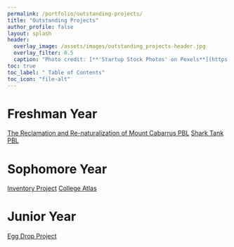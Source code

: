 ```yaml
---
permalink: /portfolio/outstanding-projects/
title: "Outstanding Projects"
author_profile: false
layout: splash
header:
  overlay_image: /assets/images/outstanding_projects-header.jpg 
  overlay_filter: 0.5
  caption: "Photo credit: [**'Startup Stock Photos' on Pexels**](https://www.pexels.com/photo/blue-printer-paper-7376/)"
toc: true
toc_label: " Table of Contents"
toc_icon: "file-alt"
---
```


# Freshman Year
<a href="/portfolio/outstanding-projects/the-reclamation-and-renaturalization-of-mount-cabarrus-pbl/" class="btn btn--inverse btn--x-large">The Reclamation and Re-naturalization of Mount Cabarrus PBL</a>
<a href="/portfolio/outstanding-projects/shark-tank-pbl/" class="btn btn--inverse btn--x-large">Shark Tank PBL</a>

# Sophomore Year
<a href="/portfolio/outstanding-projects/inventory-project/" class="btn btn--inverse btn--x-large">Inventory Project</a>
<a href="/portfolio/outstanding-projects/college-atlas/" class="btn btn--inverse btn--x-large">College Atlas</a>

# Junior Year
<a href="/portfolio/outstanding-projects/egg-drop-pbl/" class="btn btn--inverse btn--x-large">Egg Drop Project</a>